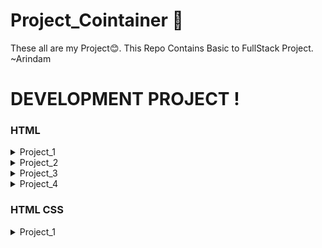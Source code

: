 # Project_Cointainer 🤩
These all are my Project😊.
This Repo Contains Basic to FullStack Project. ~Arindam

# DEVELOPMENT PROJECT !
<div>

### HTML
<details>
    <summary>Project_1</summary>

- [Textual Elegance - HTML Formating](./Textual_Elegance-HTML/)

</details>
<details>
    <summary>Project_2</summary>

- [Student MarkSheet - HTML](./Student_Marksheet-HTML/)

</details>
<details>
    <summary>Project_3</summary>

- [Feedback Form](./Feedback_Form/)

</details>
<details>
    <summary>Project_4</summary>

- [Web Wonder Embeded](./Web_Embeded_Wonder/)

</details>

### HTML CSS
<details>
    <summary>Project_1</summary>

- [Batch Details - HTML,Css](./Student_Marksheet-HTML/)

</details>















</div>
<br>